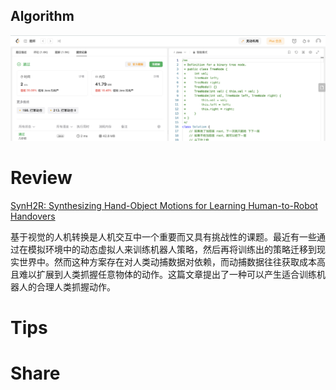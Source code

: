 ## Algorithm

![ianxiao-2023-11-12-lc.png](../../../images/temp/ianxiao-2023-11-12-lc.png)

# Review

[SynH2R: Synthesizing Hand-Object Motions for Learning
Human-to-Robot Handovers](https://arxiv.org/pdf/2311.05599v1.pdf)

基于视觉的人机转换是人机交互中一个重要而又具有挑战性的课题。最近有一些通过在模拟环境中的动态虚拟人来训练机器人策略，然后再将训练出的策略迁移到现实世界中。然而这种方案存在对人类动捕数据对依赖，而动捕数据往往获取成本高且难以扩展到人类抓握任意物体的动作。这篇文章提出了一种可以产生适合训练机器人的合理人类抓握动作。

# Tips


# Share
